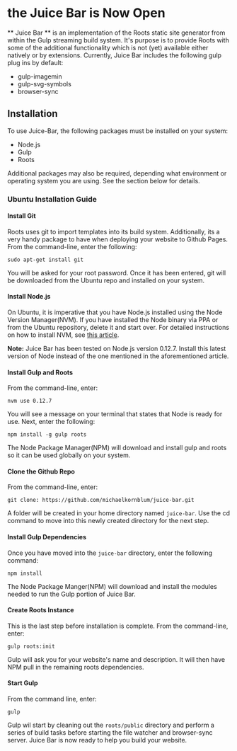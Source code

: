 # the Juice Bar is Now Open

** Juice Bar ** is an implementation of the Roots static site generator from within the Gulp streaming build system. It's purpose is to provide Roots with some of the additional functionality which is not (yet) available either natively or by extensions. Currently, Juice Bar includes the following gulp plug ins by default:

- gulp-imagemin
- gulp-svg-symbols
- browser-sync

## Installation
To use Juice-Bar, the following packages must be installed on your system:

- Node.js
- Gulp
- Roots

Additional packages may also be required, depending what environment or operating system you are using. See the section below for details.

### Ubuntu Installation Guide

#### Install Git
Roots uses git to import templates into its build system. Additionally, its a very handy package to have when deploying your website to Github Pages. From the command-line, enter the following:

```
sudo apt-get install git
```

You will be asked for your root password. Once it has been entered, git will be downloaded from the Ubuntu repo and installed on your system.

#### Install Node.js
On Ubuntu, it is imperative that you have Node.js installed using the Node Version Manager(NVM). If you have installed the Node binary via PPA or from the Ubuntu repository, delete it and start over. For detailed instructions on how to install NVM, see [this article](https://www.digitalocean.com/community/tutorials/how-to-install-node-js-on-an-ubuntu-14-04-server).

**Note:** Juice Bar has been tested on Node.js version 0.12.7. Install this latest version of Node instead of the one mentioned in the aforementioned article.

#### Install Gulp and Roots
From the command-line, enter:
```
nvm use 0.12.7
```
You will see a message on your terminal that states that Node is ready for use. Next, enter the following:

```
npm install -g gulp roots
```
The Node Package Manager(NPM) will download and install gulp and roots so it can be used globally on your system.

#### Clone the Github Repo
From the command-line, enter:
```
git clone: https://github.com/michaelkornblum/juice-bar.git
```
A folder will be created in your home directory named ```juice-bar```. Use the cd command to move into this newly created directory for the next step.

#### Install Gulp Dependencies
Once you have moved into the ```juice-bar``` directory, enter the following command:
```
npm install
```
The Node Package Manger(NPM) will download and install the modules needed to run the Gulp portion of Juice Bar.

#### Create Roots Instance
This is the last step before installation is complete. From the command-line, enter:
```
gulp roots:init
```
Gulp will ask you for your website's name and description. It will then have NPM pull in the remaining roots dependencies.

#### Start Gulp
From the command line, enter:
```
gulp
```
Gulp wil start by cleaning out the ```roots/public``` directory and perform a series of build tasks before starting the file watcher and browser-sync server. Juice Bar is now ready to help you build your website.
